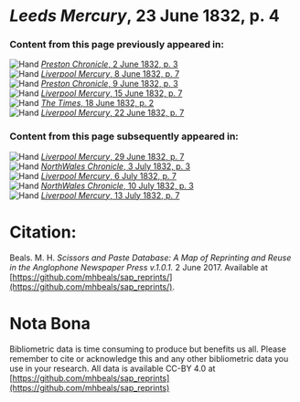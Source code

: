# *Leeds Mercury*, 23 June 1832, p. 4  
  
### Content from this page previously appeared in:  
![Hand](http://scissorsandpaste.net/wp-content/uploads/2017/06/smallhandpointer.png) [*Preston Chronicle*, 2 June 1832, p. 3](https://mhbeals.github.io/sap_html/Preston-Chronicle/Preston-Chronicle-2-June-1832-p-3)  
![Hand](http://scissorsandpaste.net/wp-content/uploads/2017/06/smallhandpointer.png) [*Liverpool Mercury*, 8 June 1832, p. 7](https://mhbeals.github.io/sap_html/Liverpool-Mercury/Liverpool-Mercury-8-June-1832-p-7)  
![Hand](http://scissorsandpaste.net/wp-content/uploads/2017/06/smallhandpointer.png) [*Preston Chronicle*, 9 June 1832, p. 3](https://mhbeals.github.io/sap_html/Preston-Chronicle/Preston-Chronicle-9-June-1832-p-3)  
![Hand](http://scissorsandpaste.net/wp-content/uploads/2017/06/smallhandpointer.png) [*Liverpool Mercury*, 15 June 1832, p. 7](https://mhbeals.github.io/sap_html/Liverpool-Mercury/Liverpool-Mercury-15-June-1832-p-7)  
![Hand](http://scissorsandpaste.net/wp-content/uploads/2017/06/smallhandpointer.png) [*The Times*, 18 June 1832, p. 2](https://mhbeals.github.io/sap_html/The-Times/The-Times-18-June-1832-p-2)  
![Hand](http://scissorsandpaste.net/wp-content/uploads/2017/06/smallhandpointer.png) [*Liverpool Mercury*, 22 June 1832, p. 7](https://mhbeals.github.io/sap_html/Liverpool-Mercury/Liverpool-Mercury-22-June-1832-p-7)  
  
### Content from this page subsequently appeared in:  
![Hand](http://scissorsandpaste.net/wp-content/uploads/2017/06/smallhandpointer.png) [*Liverpool Mercury*, 29 June 1832, p. 7](https://mhbeals.github.io/sap_html/Liverpool-Mercury/Liverpool-Mercury-29-June-1832-p-7)  
![Hand](http://scissorsandpaste.net/wp-content/uploads/2017/06/smallhandpointer.png) [*NorthWales Chronicle*, 3 July 1832, p. 3](https://mhbeals.github.io/sap_html/NorthWales-Chronicle/NorthWales-Chronicle-3-July-1832-p-3)  
![Hand](http://scissorsandpaste.net/wp-content/uploads/2017/06/smallhandpointer.png) [*Liverpool Mercury*, 6 July 1832, p. 7](https://mhbeals.github.io/sap_html/Liverpool-Mercury/Liverpool-Mercury-6-July-1832-p-7)  
![Hand](http://scissorsandpaste.net/wp-content/uploads/2017/06/smallhandpointer.png) [*NorthWales Chronicle*, 10 July 1832, p. 3](https://mhbeals.github.io/sap_html/NorthWales-Chronicle/NorthWales-Chronicle-10-July-1832-p-3)  
![Hand](http://scissorsandpaste.net/wp-content/uploads/2017/06/smallhandpointer.png) [*Liverpool Mercury*, 13 July 1832, p. 7](https://mhbeals.github.io/sap_html/Liverpool-Mercury/Liverpool-Mercury-13-July-1832-p-7)  


# Citation: 

Beals. M. H. *Scissors and Paste Database: A Map of Reprinting and Reuse in the Anglophone Newspaper Press v.1.0.1.* 2 June 2017. Available at [https://github.com/mhbeals/sap_reprints/](https://github.com/mhbeals/sap_reprints/). 

# Nota Bona

Bibliometric data is time consuming to produce but benefits us all. Please remember to cite or acknowledge this and any other bibliometric data you use in your research. All data is available CC-BY 4.0 at [https://github.com/mhbeals/sap_reprints](https://github.com/mhbeals/sap_reprints)